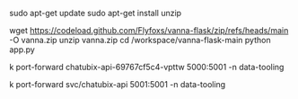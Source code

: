 sudo apt-get update
sudo apt-get install unzip

wget https://codeload.github.com/Flyfoxs/vanna-flask/zip/refs/heads/main -O vanna.zip
unzip vanna.zip
cd /workspace/vanna-flask-main
python app.py

k port-forward chatubix-api-69767cf5c4-vpttw  5000:5001 -n data-tooling

k port-forward svc/chatubix-api  5001:5001 -n data-tooling
